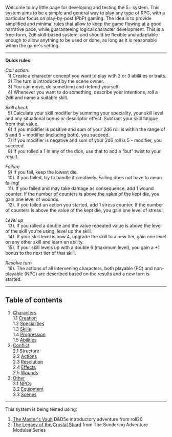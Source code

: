 Welcome to my little page for developing and testing the 5+ system. This system aims to be a simple and general way to play any type of RPG, with a particular focus on play-by-post (PbP) gaming. The idea is to provide simplified and minimal rules that allow to keep the game flowing at a good narrative pace, while guaranteeing  logical character development. This is a free-form, 2d6 skill-based system, and should be flexible and adaptable enough to allow anything to be used or done, as long as it is reasonable within the game's setting.  

____

**Quick rules**:

*Call action*:  
&nbsp; 1) Create a character concept you want to play with 2 or 3 abilities or traits.  
&nbsp; 2) The turn is introduced by the scene owner.  
&nbsp; 3) You can move, do something and defend yourself.  
&nbsp; 4) Whenever you want to do something, describe your intentions, roll a 2d6 and name a suitable skill.  

*Skill check*  
&nbsp; 5) Calculate your skill modifier by summing your speciality, your skill level and any situational bonus or descriptor effect. Subtract your skill fatigue from that value.  
&nbsp; 6) If you modifier is positive and sum of your 2d6 roll is within the range of 5 and 5 + modifier (including both), you succeed.  
&nbsp; 7) If you modifier is negative and sum of your 2d6 roll is 5 - modifier, you succeed.  
&nbsp; 8) If you rolled a 1 in any of the dice, use that to add a "but" twist to your result.  

*Failure*  
&nbsp; 9) If you fail, keep the lowest die.  
&nbsp; 10). If you failed, try to handle it creatively. Failing does not have to mean failing!  
&nbsp; 11). If you failed and may take damage as consequence, add 1 wound counter. If the number of counters is above the value of the kept die, you gain one level of wounds.  
&nbsp; 12). If you failed an action you started, add 1 stress counter. If the number of counters is above the value of the kept die, you gain one level of stress.  
  
*Level up*  
&nbsp; 13). If you rolled a double and the value repeated value is above the level of the skill you're using, level up the skill.  
&nbsp; 14). If your skill level is now 4, upgrade the skill to a new tier, gain one level on any other skill and learn an ability.  
&nbsp; 15). If your skill levels up with a double 6 (maximum level), you gain a +1 bonus to the next tier of that skill.  
  
*Resolve turn*  
&nbsp; 16). The actions of all intervening characters, both playable (PC) and non-playable (NPC) are described based on the results and a new turn is started.  

___

## Table of contents

1. [Characters](characters.md)  
  1.1 [Creation](characters.md#11-character-creation)  
  1.2 [Specialities](characters.md#12-character-specialities)  
  1.3 [Skills](characters.md#13-character-skills)  
  1.4 [Progression](characters.md#14-character-progression)  
  1.5 [Abilities](characters.md#15-character-abilities)  
2. [Conflict](conflict.md)  
  2.1 [Structure](conflict.md#21-conflict-structure)  
  2.2 [Actions](conflict.md#22-conflict-actions)  
  2.3 [Resolution](conflict.md#23-conflict-resolution)  
  2.4 [Effects](conflict.md#24-conflict-effects)  
  2.5 [Wounds](conflict.md#25-wounds-and-stress)  
3. [Other](other.md)  
  3.1 [NPCs](other.md#31-npcs)   
  3.2 [Equipment](other.md#32-equipment)  
  3.3 [Scenes](other.md#33-scenes)

___

This system is being tested using:  
  
  1. [The Master's Vault](https://gamersplane.com/forums/thread/12141/?p=581888) D&D5e introductory adventure from roll20
  2. [The Legacy of the Crystal Shard](https://gamersplane.com/forums/thread/12586/) from The Sundering Adventure Modules Series
